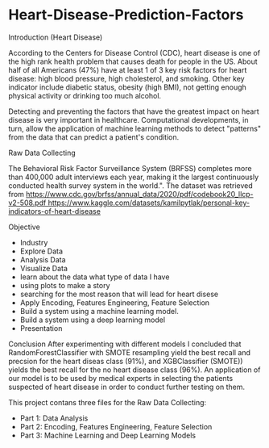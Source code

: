 # Heart-Disease-Prediction-Factors

Introduction (Heart Disease)

According to the Centers for Disease Control (CDC), heart disease is one of the high rank health problem that causes death for people in the US. About half of all Americans (47%) have at least 1 of 3 key risk factors for heart disease: high blood pressure, high cholesterol, and smoking.  Other key indicator include diabetic status, obesity (high BMI), not getting enough physical activity or drinking too much alcohol. 

Detecting and preventing the factors that have the greatest impact on heart disease is very important in healthcare. Computational developments, in turn, allow the application of machine learning methods to detect "patterns" from the data that can predict a patient's condition.

Raw Data Collecting

The Behavioral Risk Factor Surveillance System (BRFSS) completes more than 400,000 adult interviews each year, making it the largest continuously conducted health survey system in the world.". The dataset was retrieved from https://www.cdc.gov/brfss/annual_data/2020/pdf/codebook20_llcp-v2-508.pdf https://www.kaggle.com/datasets/kamilpytlak/personal-key-indicators-of-heart-disease

Objective
- Industry 
- Explore Data 
- Analysis Data
- Visualize Data
- learn about the data what type of data I have
- using plots to make a story
- searching for the most reason that will lead for heart disese
- Apply Encoding, Features Engineering, Feature Selection
- Build a system using a machine learning model.
- Build a system using a deep learning model
- Presentation


Conclusion 
After experimenting with different models I concluded that RandomForestClassifier with SMOTE resampling yield the best recall and precsion for the heart diseas class (91%), and  XGBClassifier (SMOTE)) yields the best recall for the no heart disease class (96%). An application of our model is to be used by medical experts in selecting the patients suspected of heart disease in order to conduct further testing on them.

This project contans three files for the Raw Data Collecting:
- Part 1: Data Analysis
- Part 2: Encoding, Features Engineering, Feature Selection
- Part 3: Machine Learning and Deep Learning Models
